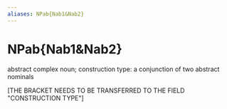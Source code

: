 ```yaml
---
aliases: NPab{Nab1&Nab2}
---
```

# NPab{Nab1&Nab2}

abstract complex noun; construction type: a conjunction of two abstract nominals

[THE BRACKET NEEDS TO BE TRANSFERRED TO THE FIELD "CONSTRUCTION TYPE"]
> 